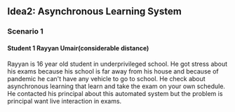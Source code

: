 ## Idea2: Asynchronous Learning System
### Scenario 1
#### Student 1 Rayyan Umair(considerable distance)

<p>Rayyan is 16 year old student in underprivileged school. He got stress about his exams because his school is far away from his house and because of pandemic he can't have any vehicle to go to school. He check about asynchronous learning that learn and take the exam on your own schedule. He contacted his principal about this automated system but the problem is principal want live interaction in exams.</p>

